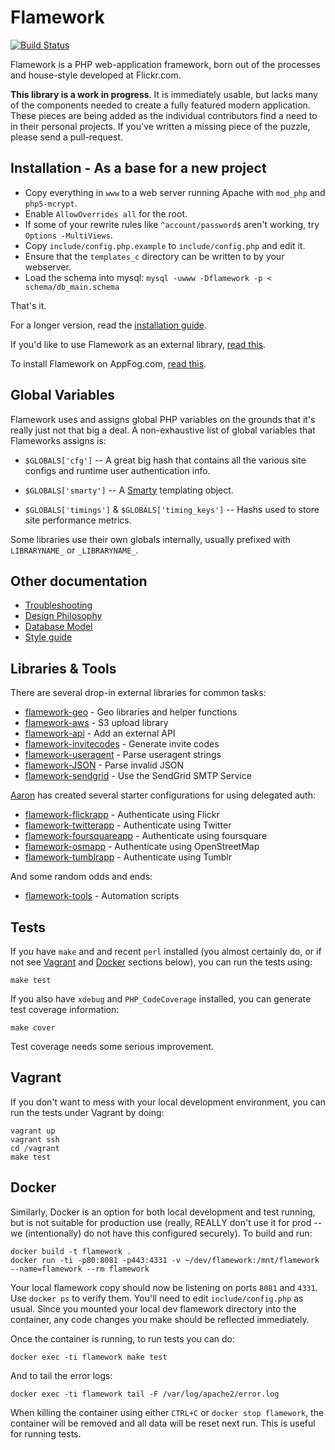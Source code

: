 Flamework
=========

[![Build Status](https://secure.travis-ci.org/exflickr/flamework.png)](http://travis-ci.org/exflickr/flamework)

Flamework is a PHP web-application framework, born out of the processes
and house-style developed at Flickr.com.

<b>This library is a work in progress</b>. It is immediately usable,
but lacks many of the components needed to create a fully featured modern 
application. These pieces are being added as the individual contributors
find a need to in their personal projects. If you've written a missing
piece of the puzzle, please send a pull-request.


## Installation - As a base for a new project

* Copy everything in <code>www</code> to a web server running Apache with <code>mod_php</code> and <code>php5-mcrypt</code>.
* Enable <code>AllowOverrides all</code> for the root.
* If some of your rewrite rules like <code>^account/password$</code> aren't working, try <code>Options -MultiViews</code>.
* Copy <code>include/config.php.example</code> to <code>include/config.php</code> and edit it.
* Ensure that the <code>templates_c</code> directory can be written to by your webserver.
* Load the schema into mysql: <code>mysql -uwww -Dflamework -p < schema/db_main.schema</code>

That's it.

For a longer version, read the <a href="/docs/install_base.md">installation guide</a>.

If you'd like to use Flamework as an external library, <a href="/docs/install_external.md">read this</a>.

To install Flamework on AppFog.com, <a href="/docs/install_appfog.md">read this</a>.


## Global Variables

Flamework uses and assigns global PHP variables on the grounds that it's really just not that big a 
deal. A non-exhaustive list of global variables that Flameworks assigns is:

* `$GLOBALS['cfg']` -- A great big hash that contains all the various site configs and runtime user authentication info.

* `$GLOBALS['smarty']` -- A [Smarty](http://www.smarty.net/) templating object.

* `$GLOBALS['timings']` & `$GLOBALS['timing_keys']` -- Hashs used to store site performance metrics.

Some libraries use their own globals internally, usually prefixed with `LIBRARYNAME_` or `_LIBRARYNAME_`.


## Other documentation

* <a href="/docs/troubleshooting.md">Troubleshooting</a>
* <a href="/docs/philosophy.md">Design Philosophy</a>
* <a href="/docs/database_model.md">Database Model</a>
* <a href="/docs/style_guide.md">Style guide</a>


## Libraries & Tools

There are several drop-in external libraries for common tasks:

* <a href="https://github.com/straup/flamework-geo">flamework-geo</a> - Geo libraries and helper functions
* <a href="https://github.com/straup/flamework-aws">flamework-aws</a> - S3 upload library
* <a href="https://github.com/straup/flamework-api">flamework-api</a> - Add an external API
* <a href="https://github.com/straup/flamework-invitecodes">flamework-invitecodes</a> - Generate invite codes
* <a href="https://github.com/iamcal/flamework-useragent">flamework-useragent</a> - Parse useragent strings
* <a href="https://github.com/iamcal/flamework-JSON">flamework-JSON</a> - Parse invalid JSON
* <a href="https://github.com/micahwalter/flamework-sendgrid">flamework-sendgrid</a> - Use the SendGrid SMTP Service

<a href="https://github.com/straup/">Aaron</a> has created several starter configurations for using delegated auth:

* <a href="https://github.com/straup/flamework-flickrapp">flamework-flickrapp</a> - Authenticate using Flickr
* <a href="https://github.com/straup/flamework-twitterapp">flamework-twitterapp</a> -  Authenticate using Twitter
* <a href="https://github.com/straup/flamework-foursquareapp">flamework-foursquareapp</a> - Authenticate using foursquare
* <a href="https://github.com/straup/flamework-osmapp">flamework-osmapp</a> - Authenticate using OpenStreetMap
* <a href="https://github.com/micahwalter/flamework-tumblrapp">flamework-tumblrapp</a> - Authenticate using Tumblr

And some random odds and ends:

* <a href="https://github.com/straup/flamework">flamework-tools</a> - Automation scripts


## Tests

If you have `make` and and recent `perl` installed (you almost certainly do, or if not see [Vagrant](#vagrant) and [Docker](#docker) sections below), you can run the tests using:

    make test

If you also have `xdebug` and `PHP_CodeCoverage` installed, you can generate test coverage information:

    make cover

Test coverage needs some serious improvement.
 

## Vagrant

If you don't want to mess with your local development environment, you can run the tests under Vagrant by doing:

    vagrant up
    vagrant ssh
    cd /vagrant
    make test

## Docker

Similarly, Docker is an option for both local development and test running, but is not suitable for production use (really, REALLY don't use it for prod -- we (intentionally) do not have this configured securely). To build and run:

    docker build -t flamework .
    docker run -ti -p80:8081 -p443:4331 -v ~/dev/flamework:/mnt/flamework --name=flamework --rm flamework

Your local flamework copy should now be listening on ports `8081` and `4331`. Use `docker ps` to verify them. You'll need to edit <code>include/config.php</code> as usual. Since you mounted your local dev flamework directory into the container, any code changes you make should be reflected immediately.

Once the container is running, to run tests you can do:

    docker exec -ti flamework make test

And to tail the error logs:

    docker exec -ti flamework tail -F /var/log/apache2/error.log

When killing the container using either `CTRL+C` or `docker stop flamework`, the container will be removed and all data will be reset next run. This is useful for running tests.
